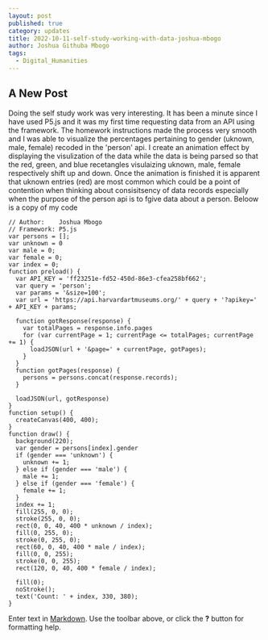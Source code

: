 ```yaml
---
layout: post
published: true
category: updates
title: 2022-10-11-self-study-working-with-data-joshua-mbogo
author: Joshua Githuba Mbogo
tags:
  - Digital_Humanities
---
```

## A New Post
Doing the self study work was very interesting. It has been a minute since I have used P5.js and it was my first time requesting data from an API using the framework. The homework instructions made the process very smooth and I was able to visualize the percentages pertaining to gender (uknown, male, female) recoded in the 'person' api. I create an animation effect by displaying the visulization of the data while the data is being parsed so that the red, green, and blue recetangles visulaizing uknown, male, female respectively shift up and down. Once the animation is finished it is apparent that uknown entries (red) are most common which could be a point of contention when thinking about consisitsency of data records especially when the purpose of the person api is to fgive data about a person. Beloow is a copy of my code
```
// Author:    Joshua Mbogo
// Framework: P5.js
var persons = [];
var unknown = 0
var male = 0;
var female = 0;
var index = 0;
function preload() {
  var API_KEY = 'ff23251e-fd52-450d-86e3-cfea258bf662';
  var query = 'person';
  var params = '&size=100';
  var url = 'https://api.harvardartmuseums.org/' + query + '?apikey=' + API_KEY + params;
  
  function gotResponse(response) {
    var totalPages = response.info.pages
    for (var currentPage = 1; currentPage <= totalPages; currentPage += 1) {
      loadJSON(url + '&page=' + currentPage, gotPages);
    }
  }
  function gotPages(response) {
    persons = persons.concat(response.records);
  }
  
  loadJSON(url, gotResponse)
}
function setup() {
  createCanvas(400, 400);
}
function draw() {
  background(220);
  var gender = persons[index].gender
  if (gender === 'unknown') {
    unknown += 1;
  } else if (gender === 'male') {
    male += 1;
  } else if (gender === 'female') {
    female += 1;
  }
  index += 1;
  fill(255, 0, 0);
  stroke(255, 0, 0);
  rect(0, 0, 40, 400 * unknown / index);
  fill(0, 255, 0);
  stroke(0, 255, 0);
  rect(60, 0, 40, 400 * male / index);
  fill(0, 0, 255);
  stroke(0, 0, 255);
  rect(120, 0, 40, 400 * female / index);
  
  fill(0);
  noStroke();
  text('Count: ' + index, 330, 380);
}
```
Enter text in [Markdown](http://daringfireball.net/projects/markdown/). Use the toolbar above, or click the **?** button for formatting help.
